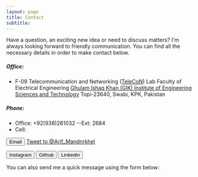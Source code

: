 ```yaml
---
layout: page
title: Contact
subtitle: 
---
```

Have a question, an exciting new idea or need to discuss matters? I'm always looking forward to friendly communication. You can find all the necessary details in order to make contact below.

##### Office:

- F-09 Telecommunication and Networking ([TeleCoN](https://www.giki.edu.pk/telecon)) Lab
  Faculty of Electrical Engineering
  [Ghulam Ishaq Khan (GIK) Institute of Engineering Sciences and Technology](http://giki.edu.pk) 
  Topi-23640, Swabi, KPK, Pakistan

##### Phone:

- Office: +92(938)281032 --Ext: 2684
- Cell:

<button type="button" class="btn btn-email"><i class="fa fa-envelope pr-1"></i> Email</button>
<a href="https://twitter.com/intent/tweet?screen_name=Arif_Mandnrkhel&ref_src=twsrc%5Etfw" class="twitter-mention-button" data-show-count="false">Tweet to @Arif_Mandnrkhel</a>
	  <script async src="https://platform.twitter.com/widgets.js" charset="utf-8"></script>
<div class="fb-messengermessageme" 
  messenger_app_id="<APP_ID>" 
  page_id="<PAGE_ID>"
  color="<blue | white>"
  size="<standard | large | xlarge>">
</div>
  
<button type="button" class="btn btn-ins"><i class="fa fa-instagram pr-1"></i> Instagram</button>
<button type="button" class="btn btn-git"><i class="fa fa-github pr-1"></i> Github</button>
<button type="button" class="btn btn-li"><i class="fa fa-linkedin pr-1"></i> Linkedin</button>

You can also send me a quick message using the form below:
